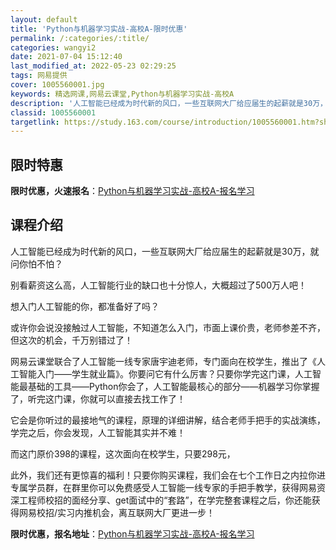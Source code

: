 ```yaml
---
layout: default
title: 'Python与机器学习实战-高校A-限时优惠'
permalink: /:categories/:title/
categories: wangyi2
date: 2021-07-04 15:12:40
last_modified_at: 2022-05-23 02:29:25
tags: 网易提供
cover: 1005560001.jpg
keywords: 精选网课,网易云课堂,Python与机器学习实战-高校A
description: '人工智能已经成为时代新的风口，一些互联网大厂给应届生的起薪就是30万，就问你怕不怕？别看薪资这么高，人工智能行业的缺口也'
classid: 1005560001
targetlink: https://study.163.com/course/introduction/1005560001.htm?share=1&shareId=1025206652&utm_campaign=share&utm_medium=iphoneShare&utm_source=&utm_u=1025206652
---
```


## 限时特惠

**限时优惠，火速报名**：[Python与机器学习实战-高校A-报名学习](https://study.163.com/course/introduction/1005560001.htm?share=1&shareId=1025206652&utm_campaign=share&utm_medium=iphoneShare&utm_source=&utm_u=1025206652)

## 课程介绍

人工智能已经成为时代新的风口，一些互联网大厂给应届生的起薪就是30万，就问你怕不怕？

别看薪资这么高，人工智能行业的缺口也十分惊人，大概超过了500万人吧！

想入门人工智能的你，都准备好了吗？



或许你会说没接触过人工智能，不知道怎么入门，市面上课价贵，老师参差不齐，但这次的机会，千万别错过了！



网易云课堂联合了人工智能一线专家唐宇迪老师，专门面向在校学生，推出了《人工智能入门——学生就业篇》。你要问它有什么厉害？只要你学完这门课，人工智能最基础的工具——Python你会了，人工智能最核心的部分——机器学习你掌握了，听完这门课，你就可以直接去找工作了！



它会是你听过的最接地气的课程，原理的详细讲解，结合老师手把手的实战演练，学完之后，你会发现，人工智能其实并不难！

而这门原价398的课程，这次面向在校学生，只要298元，



此外，我们还有更惊喜的福利！只要你购买课程，我们会在七个工作日之内拉你进专属学员群，在群里你可以免费感受人工智能一线专家的手把手教学，获得网易资深工程师校招的面经分享、get面试中的“套路”，在学完整套课程之后，你还能获得网易校招/实习内推机会，离互联网大厂更进一步！

**限时优惠，报名地址**：[Python与机器学习实战-高校A-报名学习](https://study.163.com/course/introduction/1005560001.htm?share=1&shareId=1025206652&utm_campaign=share&utm_medium=iphoneShare&utm_source=&utm_u=1025206652)

